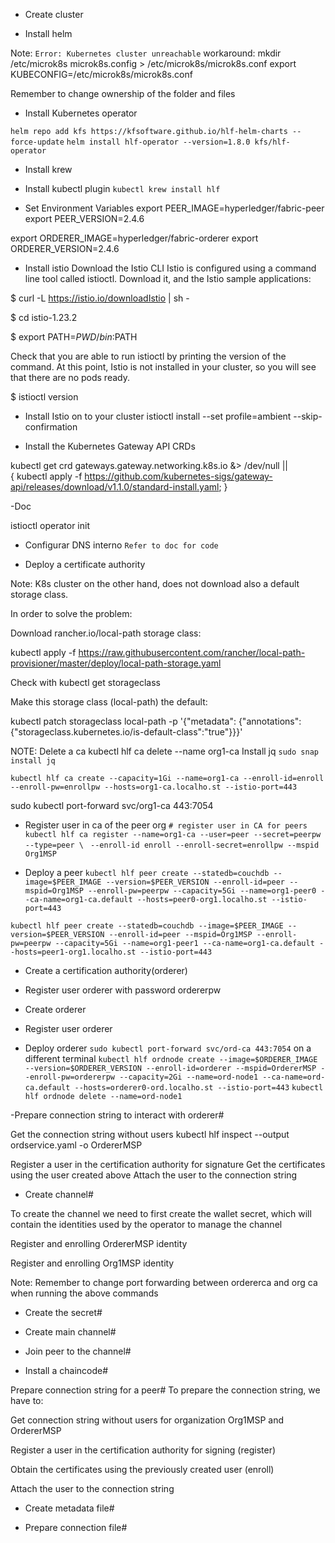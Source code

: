 - Create cluster

- Install helm

Note:
`Error: Kubernetes cluster unreachable`
workaround: mkdir /etc/microk8s
microk8s.config > /etc/microk8s/microk8s.conf
export KUBECONFIG=/etc/microk8s/microk8s.conf

Remember to change ownership of the folder and files

- Install Kubernetes operator

`helm repo add kfs https://kfsoftware.github.io/hlf-helm-charts --force-update`
`helm install hlf-operator --version=1.8.0 kfs/hlf-operator`


- Install krew

- Install kubectl plugin
`kubectl krew install hlf`

- Set Environment Variables
export PEER_IMAGE=hyperledger/fabric-peer
export PEER_VERSION=2.4.6

export ORDERER_IMAGE=hyperledger/fabric-orderer
export ORDERER_VERSION=2.4.6

- Install istio
Download the Istio CLI
Istio is configured using a command line tool called istioctl. Download it, and the Istio sample applications:

$ curl -L  https://istio.io/downloadIstio | sh -

$ cd istio-1.23.2

$ export PATH=$PWD/bin:$PATH


Check that you are able to run istioctl by printing the version of the command. At this point, Istio is not installed in your cluster, so you will see that there are no pods ready.

$ istioctl version

- Install Istio on to your cluster
istioctl install --set profile=ambient --skip-confirmation

- Install the Kubernetes Gateway API CRDs

kubectl get crd gateways.gateway.networking.k8s.io &> /dev/null || \
  { kubectl apply -f https://github.com/kubernetes-sigs/gateway-api/releases/download/v1.1.0/standard-install.yaml; }

-Doc

istioctl operator init

- Configurar DNS interno
`Refer to doc for code`

- Deploy a certificate authority

Note:
K8s cluster on the other hand, does not download also a default storage class.

In order to solve the problem:

Download rancher.io/local-path storage class:

kubectl apply -f https://raw.githubusercontent.com/rancher/local-path-provisioner/master/deploy/local-path-storage.yaml

Check with kubectl get storageclass

Make this storage class (local-path) the default:

kubectl patch storageclass local-path -p '{"metadata": {"annotations":{"storageclass.kubernetes.io/is-default-class":"true"}}}'

NOTE:
Delete a ca
kubectl hlf ca delete --name org1-ca 
Install jq
`sudo snap install jq`

`kubectl hlf ca create --capacity=1Gi --name=org1-ca --enroll-id=enroll --enroll-pw=enrollpw --hosts=org1-ca.localho.st --istio-port=443`

sudo kubectl port-forward svc/org1-ca 443:7054

- Register user in ca of the peer org
`# register user in CA for peers`
`kubectl hlf ca register --name=org1-ca --user=peer --secret=peerpw --type=peer \`
` --enroll-id enroll --enroll-secret=enrollpw --mspid Org1MSP`

- Deploy a peer
`kubectl hlf peer create --statedb=couchdb --image=$PEER_IMAGE --version=$PEER_VERSION --enroll-id=peer --mspid=Org1MSP --enroll-pw=peerpw --capacity=5Gi --name=org1-peer0 --ca-name=org1-ca.default --hosts=peer0-org1.localho.st --istio-port=443`

`kubectl hlf peer create --statedb=couchdb --image=$PEER_IMAGE --version=$PEER_VERSION --enroll-id=peer --mspid=Org1MSP --enroll-pw=peerpw --capacity=5Gi --name=org1-peer1 --ca-name=org1-ca.default --hosts=peer1-org1.localho.st --istio-port=443`

- Create a certification authority(orderer)

- Register user orderer with password ordererpw

- Create orderer

- Register user orderer

- Deploy orderer
`sudo kubectl port-forward svc/ord-ca 443:7054` on a different terminal
`kubectl hlf ordnode create --image=$ORDERER_IMAGE --version=$ORDERER_VERSION --enroll-id=orderer --mspid=OrdererMSP --enroll-pw=ordererpw --capacity=2Gi --name=ord-node1 --ca-name=ord-ca.default --hosts=orderer0-ord.localho.st --istio-port=443`
`kubectl hlf ordnode delete --name=ord-node1`


-Prepare connection string to interact with orderer#

Get the connection string without users
kubectl hlf inspect --output ordservice.yaml -o OrdererMSP

Register a user in the certification authority for signature
Get the certificates using the user created above
Attach the user to the connection string


- Create channel#

To create the channel we need to first create the wallet secret, which will contain the identities used by the operator to manage the channel

Register and enrolling OrdererMSP identity

Register and enrolling Org1MSP identity

Note: Remember to change port forwarding between ordererca and org ca when running the above commands

- Create the secret#

- Create main channel#

- Join peer to the channel#

- Install a chaincode#

Prepare connection string for a peer#
To prepare the connection string, we have to:

Get connection string without users for organization Org1MSP and OrdererMSP

Register a user in the certification authority for signing (register)

Obtain the certificates using the previously created user (enroll)

Attach the user to the connection string

- Create metadata file#

- Prepare connection file#